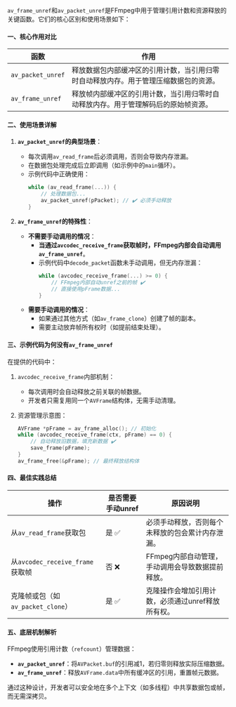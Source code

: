 

`av_frame_unref`和`av_packet_unref`是FFmpeg中用于管理引用计数和资源释放的关键函数。它们的核心区别和使用场景如下：

#### 一、核心作用对比
| 函数                | 作用                                                                 |
|---------------------|--------------------------------------------------------------------|
| `av_packet_unref`   | 释放数据包内部缓冲区的引用计数，当引用归零时自动释放内存。用于管理压缩数据包的资源。 |
| `av_frame_unref`    | 释放帧内部缓冲区的引用计数，当引用归零时自动释放内存。用于管理解码后的原始帧资源。 |

#### 二、使用场景详解
1. **`av_packet_unref`的典型场景**：
   - 每次调用`av_read_frame`后必须调用，否则会导致内存泄漏。
   - 在数据包处理完成后立即调用（如示例中的`main`循环）。
   - 示例代码中正确使用：
     ```cpp
     while (av_read_frame(...)) {
         // 处理数据包...
         av_packet_unref(pPacket); // ✔️ 必须手动释放
     }
     ```

2. **`av_frame_unref`的特殊性**：
   - **不需要手动调用的情况**：
     - **当通过`avcodec_receive_frame`获取帧时，FFmpeg内部会自动调用`av_frame_unref`**。
     - 示例代码中`decode_packet`函数未手动调用，但无内存泄漏：
       ```cpp
       while (avcodec_receive_frame(...) >= 0) {
           // FFmpeg内部自动unref之前的帧 ✔️
           // 直接使用pFrame数据...
       }
       ```
   - **需要手动调用的情况**：
     - 如果通过其他方式（如`av_frame_clone`）创建了帧的副本。
     - 需要主动放弃帧所有权时（如提前结束处理）。

#### 三、示例代码为何没有`av_frame_unref`
在提供的代码中：
1. `avcodec_receive_frame`内部机制：
   - 每次调用时会自动释放之前关联的帧数据。
   - 开发者只需复用同一个`AVFrame`结构体，无需手动清理。

2. 资源管理示意图：
   ```cpp
   AVFrame *pFrame = av_frame_alloc(); // 初始化
   while (avcodec_receive_frame(ctx, pFrame) == 0) {
       // 自动释放旧数据，填充新数据 ✔️
       save_frame(pFrame);
   }
   av_frame_free(&pFrame); // 最终释放结构体
   ```

#### 四、最佳实践总结
| 操作                     | 是否需要手动unref | 原因说明                                                                 |
|--------------------------|------------------|------------------------------------------------------------------------|
| 从`av_read_frame`获取包   | 是 ✅             | 必须手动释放，否则每个未释放的包会累计内存泄漏。                                |
| 从`avcodec_receive_frame`获取帧 | 否 ❌             | FFmpeg内部自动管理，手动调用会导致数据提前释放。                               |
| 克隆帧或包（如`av_packet_clone`） | 是 ✅             | 克隆操作会增加引用计数，必须通过unref释放所有权。                               |

#### 五、底层机制解析
FFmpeg使用引用计数（`refcount`）管理数据：
- **`av_packet_unref`**：将`AVPacket.buf`的引用减1，若归零则释放实际压缩数据。
- **`av_frame_unref`**：释放`AVFrame.data`中所有缓冲区的引用，重置帧元数据。

通过这种设计，开发者可以安全地在多个上下文（如多线程）中共享数据包或帧，而无需深拷贝。
